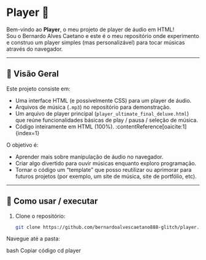 # Player 🎵

Bem-vindo ao **Player**, o meu projeto de player de áudio em HTML!  
Sou o Bernardo Alves Caetano e este é o meu repositório onde experimento e construo um player simples (mas personalizável) para tocar músicas através do navegador.

---

## 🧩 Visão Geral

Este projeto consiste em:  
- Uma interface HTML (e possivelmente CSS) para um player de áudio.  
- Arquivos de música (`.mp3`) no repositório para demonstração.  
- Um arquivo de player principal (`player_ultimate_final_deluxe.html`) que reúne funcionalidades básicas de play / pausa / seleção de música.  
- Código inteiramente em HTML (100%). :contentReference[oaicite:1]{index=1}

O objetivo é:  
- Aprender mais sobre manipulação de áudio no navegador.  
- Criar algo divertido para ouvir músicas enquanto exploro programação.  
- Tornar o código um “template” que posso reutilizar ou aprimorar para futuros projetos (por exemplo, um site de música, site de portfólio, etc).

---

## 🚀 Como usar / executar

1. Clone o repositório:
   ```bash
   git clone https://github.com/bernardoalvescaetano888-glitch/player.git
Navegue até a pasta:

bash
Copiar código
cd player
